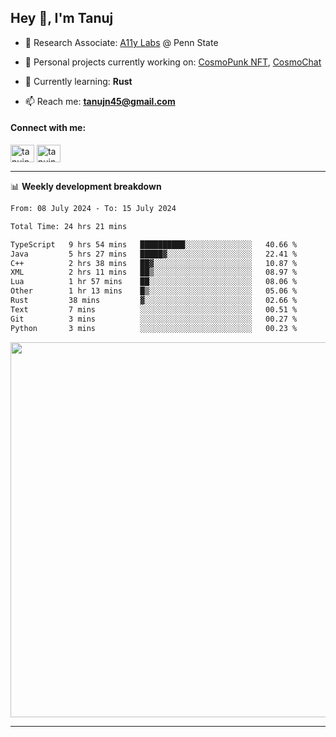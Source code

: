 <h2>Hey 👋, I'm Tanuj</h2>

- 🔬 Research Associate: [A11y Labs](https://a11y.ist.psu.edu/) @ Penn State 

- 🔭 Personal projects currently working on: [CosmoPunk NFT](https://github.com/tanujn45/CosmoNFT), [CosmoChat](https://github.com/tanujn45/CosmoChat)

- 🌱 Currently learning: **Rust**

- 📫 Reach me: **tanujn45@gmail.com**

<h4 align="left">Connect with me:</h4>
<p align="left">
<a href="https://twitter.com/tanujn45" target="blank"><img align="center" src="https://raw.githubusercontent.com/rahuldkjain/github-profile-readme-generator/master/src/images/icons/Social/twitter.svg" alt="tanujn45" height="28" width="38" /></a>
<a href="https://linkedin.com/in/tanujn45" target="blank"><img align="center" src="https://raw.githubusercontent.com/rahuldkjain/github-profile-readme-generator/master/src/images/icons/Social/linked-in-alt.svg" alt="tanujn45" height="28" width="38" /></a>
</p>

-------

📊 **Weekly development breakdown**
<!--START_SECTION:waka-->

```txt
From: 08 July 2024 - To: 15 July 2024

Total Time: 24 hrs 21 mins

TypeScript   9 hrs 54 mins   ██████████░░░░░░░░░░░░░░░   40.66 %
Java         5 hrs 27 mins   █████▓░░░░░░░░░░░░░░░░░░░   22.41 %
C++          2 hrs 38 mins   ██▓░░░░░░░░░░░░░░░░░░░░░░   10.87 %
XML          2 hrs 11 mins   ██▒░░░░░░░░░░░░░░░░░░░░░░   08.97 %
Lua          1 hr 57 mins    ██░░░░░░░░░░░░░░░░░░░░░░░   08.06 %
Other        1 hr 13 mins    █▒░░░░░░░░░░░░░░░░░░░░░░░   05.06 %
Rust         38 mins         ▓░░░░░░░░░░░░░░░░░░░░░░░░   02.66 %
Text         7 mins          ░░░░░░░░░░░░░░░░░░░░░░░░░   00.51 %
Git          3 mins          ░░░░░░░░░░░░░░░░░░░░░░░░░   00.27 %
Python       3 mins          ░░░░░░░░░░░░░░░░░░░░░░░░░   00.23 %
```

<!--END_SECTION:waka-->

<img src="https://wakatime.com/share/@018e9abd-1aa4-4aa6-9db7-5ca3b999e810/4650b67a-98aa-46b4-b598-3d8a2451f0df.svg" width="600"/>

-------
